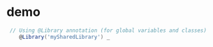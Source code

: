 # demo
```groovy
 // Using @Library annotation (for global variables and classes)
    @Library('mySharedLibrary') _ 
```

